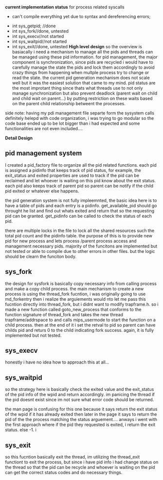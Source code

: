 **current implementation status**
for process related syscalls
- can't compile everything yet due to syntax and dereferencing errors;

* int sys_getpid; //done
* int sys_fork//done, untested
* int sys_execv//not started
* int sys_waitpid//not started
* int sys_exit//done, untested
**High level design**
so the overview is basiacally i need a mechanism to manage all the pids and threads can be managed using these pid information. for pid management, the major component is synchronization, since pids are recycled i would have to carefully manage the state the pids and lock them accordingly to avoid crazy things from happening when multple process try to change or read the state.  the current pid generation mechanism does not scale well but it was the easiest solution that came to my mind. pid status are the most improtant thing since thats what threads use to not only manage synchronization but also prevent deadlock (parent wait on child and child wait on parent...) by putting restriction on these waits based on the parent child relationship betweent the processes. 

side note: having my pdi management file separte form the sysystem calls definitely helepd with code organization, i was trying to go modular so the code base ended up to be lot bigger than i had expected and some functionalities are not even included....


**Detail Design**

## pid management system ##
I created a pid_factory file to organize all the pid related functions.
each pid is assigned a pidinfo that keeps track of pid status, for example, the
exit_status and exited properties are used to track if the pid can be reclaimed
and let whoever is waiting on this pid know about the exit status. each pid also
keeps track of parent pid so parent can be notify if the child pid exited or
whatever else happens.

the pid generation system is not fully impleemnted, the basic idea here is to
have a table of pids and each entry is a pidinfo. get_available_pid should go throught he list and find out whats exited and return that so the requesting pid can be granted. get_pidinfo can be called to check the status of each pid.

there are multiple locks in the file to lock all the shared resources such the total pid count and the pidinfo table. the purpose of this is to provide new pid for new process and lets process /parent process access and management necessary pids. majority of the funcitons are implemented but not tested or able to compile due to other errors in other files. but the logic should be clearn the funciton body.

## sys_fork ##

the design for sysfork is basically copy necessary info from calling process and make a copy child process. the main mechanism to create a new process is using the thread_fork fucntion, i was originally going to use md_forkentry then i realize the arguiements would nto let me pass this fucntion directly into thread_fork, but i didnt want to modify trapframe.h. so i made a new function called goto_new_process that conforms to the function signature of thread_fork and takes the new thread trapframe/addrspace to and calls mips_usermode to start the function on a child process. then at the end of it i set the retval to pid so parent can have childs pid and returs 0 to the child indicating fork success. again, it is fully implemented but not tested.


## sys_execv ##
honestly i have no idea how to approach this at all...
## sys_waitpid ##

so the strategy here is basically check the exited value and the exit_status of the pid info of the wpid and return accordingly. im panicing the thread if the pid doesnt exist since im not sure what error code should be returned.

the man page is confusing for this one because it says return the exit status of the wpid if it has already exited then later in the page it says to return the pid of the the process matching the status arguement.... anways i went with the first approach where if the pid they requested is exited, i return the exit status. else -1. i

## sys_exit ##

so this fucntion basically exit the thread, im utilizing the thread_exit functiont to exit the process, but since i have pid info i had change status on the thread so that the pid can be recycle and whoever is waiting on the pid can get the  correct status codes and do necessary things.
